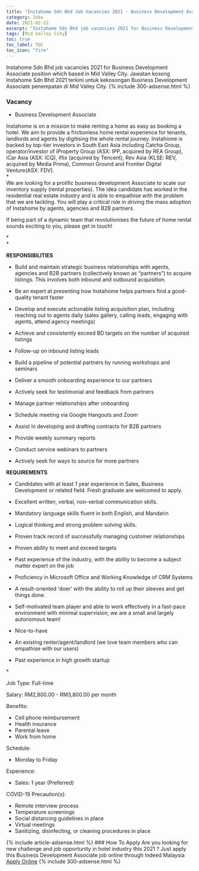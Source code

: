 ```yaml
---
title: "Instahome Sdn Bhd Job Vacancies 2021 - Business Development Associate" 
category: Jobs 
date: 2021-02-22 
excerpt: "Instahome Sdn Bhd job vacancies 2021 for Business Development Associate position which based in Mid Valley City. Jawatan kosong Instahome Sdn Bhd 2021 terkini untuk kekosongan Business Development Associate penempatan di Mid Valley City" 
tags: [Mid Valley City] 
toc: true 
toc_label: TOC 
toc_icon: "fire" 
--- 
```


Instahome Sdn Bhd job vacancies 2021 for Business Development Associate position which based in Mid Valley City. Jawatan kosong Instahome Sdn Bhd 2021 terkini untuk kekosongan Business Development Associate penempatan di Mid Valley City. 
{% include 300-adsense.html %} 
### Vacancy 
- Business Development Associate 
<div><p>Instahome is on a mission to make renting a home as easy as booking a hotel. We aim to provide a frictionless home rental experience for tenants, landlords and agents by digitising the whole rental journey. Instahome is backed by top-tier investors in South East Asia including Catcha Group, operator/investor of iProperty Group (ASX: IPP, acquired by REA Group), iCar Asia (ASX: ICQ), iflix (acquired by Tencent), Rev Asia (KLSE: REV, acquired by Media Prima), Common Ground and Frontier Digital Venture(ASX: FDV).<br>*<br>We are looking for a prolific business development Associate to scale our inventory supply (rental properties). The idea candidate has worked in the residential real estate industry and is able to empathise with the problem that we are tackling. You will play a critical role in driving the mass adoption of Instahome by agents, agencies and B2B partners.</p><p>If being part of a dynamic team that revolutionises the future of home rental sounds exciting to you, please get in touch!</p><p>*<br>*</p><p><b>RESPONSIBILITIES</b></p><ul><li>Build and maintain strategic business relationships with agents, agencies and B2B partners (collectively known as &#8220;partners&#8221;) to acquire listings. This involves both inbound and outbound acquisition.</li></ul><ul><li>Be an expert at presenting how Instahome helps partners find a good-quality tenant faster</li></ul><ul><li>Develop and execute actionable listing acquisition plan, including reaching out to agents daily (sales gallery, calling leads, engaging with agents, attend agency meetings)</li></ul><ul><li>Achieve and consistently exceed BD targets on the number of acquired listings</li></ul><ul><li>Follow-up on inbound listing leads</li></ul><ul><li>Build a pipeline of potential partners by running workshops and seminars</li></ul><ul><li>Deliver a smooth onboarding experience to our partners</li></ul><ul><li>Actively seek for testimonial and feedback from partners</li></ul><ul><li>Manage partner relationships after onboarding</li></ul><ul><li>Schedule meeting via Google Hangouts and Zoom</li></ul><ul><li>Assist in developing and drafting contracts for B2B partners</li></ul><ul><li>Provide weekly summary reports</li></ul><ul><li>Conduct service webinars to partners</li></ul><ul><li>Actively seek for ways to source for more partners</li></ul><p><b>REQUIREMENTS</b></p><ul><li>Candidates with at least 1 year experience in Sales, Business Development or related field. Fresh graduate are welcomed to apply.</li></ul><ul><li>Excellent written, verbal, non-verbal communication skills.</li></ul><ul><li>Mandatory language skills fluent in both English, and Mandarin</li></ul><ul><li>Logical thinking and strong problem solving skills.</li></ul><ul><li>Proven track record of successfully managing customer relationships</li></ul><ul><li>Proven ability to meet and exceed targets</li></ul><ul><li>Past experience of the industry, with the ability to become a subject matter expert on the job</li></ul><ul><li>Proficiency in Microsoft Office and Working Knowledge of CRM Systems</li></ul><ul><li>A result-oriented 'doer' with the ability to roll up their sleeves and get things done.</li></ul><ul><li>Self-motivated team player and able to work effectively in a fast-pace environment with minimal supervision; we are a small and largely autonomous team!</li></ul><ul><li>Nice-to-have</li></ul><ul><li>An existing renter/agent/landlord (we love team members who can empathise with our users)</li></ul><ul><li>Past experience in high growth startup</li></ul><p>*</p><p>Job Type: Full-time</p><p>Salary: RM2,800.00 - RM3,800.00 per month</p><p>Benefits:</p><ul><li>Cell phone reimbursement</li><li>Health insurance</li><li>Parental leave</li><li>Work from home</li></ul><p>Schedule:</p><ul><li>Monday to Friday</li></ul><p>Experience:</p><ul><li>Sales: 1 year (Preferred)</li></ul><p>COVID-19 Precaution(s):</p><ul><li>Remote interview process</li><li>Temperature screenings</li><li>Social distancing guidelines in place</li><li>Virtual meetings</li><li>Sanitizing, disinfecting, or cleaning procedures in place</li></ul></div> 
{% include article-adsense.html %} 
### How To Apply 
Are you looking for new challenge and job opportunity in hotel industry this 2021 ?
Just apply this Business Development Associate job online through Indeed Malaysia 
<a href="https://malaysia.indeed.com/viewjob?jk=8f266912adb51866" class="btn btn--info" target="_blank" rel="nofollow noopenner">Apply Online</a> 
{% include 300-adsense.html %} 